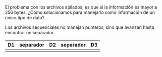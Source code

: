 El problema con los archivos apilados, es que si la información es mayor a 256 bytes, ¿Cómo solucionamos para manejarlo como información de un único tipo de dato?

Los archivos secuenciales no manejan punteros, sino que avanzan hasta encontrar un separador.

| D1  | separador | D2  | separador | D3  |
| --- | --------- | --- | --------- | --- |
|     |           |     |           |     |
